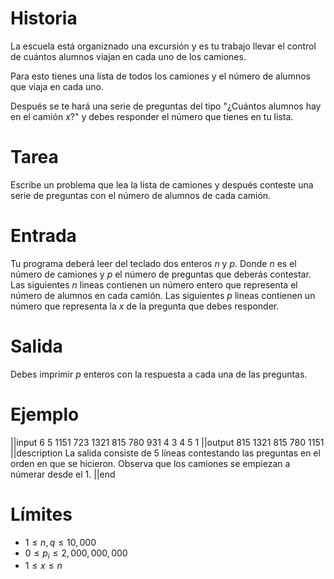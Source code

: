 
# Historia

La escuela está organiznado una excursión y es tu trabajo llevar el control de cuántos alumnos viajan en cada uno de los camiones.

Para esto tienes una lista de todos los camiones y el número de alumnos que viaja en cada uno.

Después se te hará una serie de preguntas del tipo "¿Cuántos alumnos hay en el camión $x$?" y debes responder el número que tienes en tu lista.

# Tarea

Escribe un problema que lea la lista de camiones y después conteste una serie de preguntas con el número de alumnos de cada camión.

# Entrada

Tu programa deberá leer del teclado dos enteros $n$ y $p$. 
Donde $n$ es el número de camiones y $p$ el número de preguntas que deberás contestar.
Las siguientes $n$ lineas contienen un número entero que representa el número de alumnos en cada camión.
Las siguientes $p$ lineas contienen un número que representa la $x$ de la pregunta que debes responder.

# Salida
Debes imprimir $p$ enteros con la respuesta a cada una de las preguntas.

# Ejemplo

||input
6 5
1151
723
1321
815
780
931
4
3
4
5
1
||output
815
1321
815
780
1151
||description
La salida consiste de 5 líneas contestando las preguntas en el orden en que se hicieron. Observa que los camiones se empiezan a númerar desde el $1$.
||end

# Límites

* $1 \leq n, q \leq 10,000$
* $0 \leq p_{i} \leq 2,000,000,000$
* $1 \leq x \leq n$

